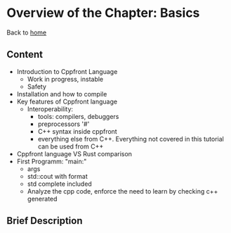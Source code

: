 # Overview of the Chapter: BasicsBack to [home](../readme.md)## Content* Introduction to Cppfront Language	* Work in progress, instable	* Safety* Installation and how to compile* Key features of Cppfront language	* Interoperability:		* tools: compilers, debuggers		* preprocessors '#'		* C++ syntax inside cppfront		* everything else from C++. Everything not covered in this tutorial can be used from C++* Cppfront language VS Rust comparison* First Programm: "main:"	* args	* std::cout with format	* std complete included	* Analyze the cpp code, enforce the need to learn by checking c++ generated## Brief Description